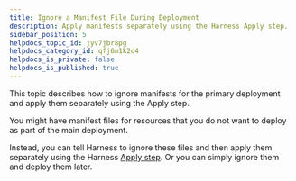 ```yaml
---
title: Ignore a Manifest File During Deployment
description: Apply manifests separately using the Harness Apply step.
sidebar_position: 5
helpdocs_topic_id: jyv7jbr8pg
helpdocs_category_id: qfj6m1k2c4
helpdocs_is_private: false
helpdocs_is_published: true
---
```


This topic describes how to ignore manifests for the primary deployment and apply them separately using the Apply step.

You might have manifest files for resources that you do not want to deploy as part of the main deployment.

Instead, you can tell Harness to ignore these files and then apply them separately using the Harness [Apply step](../../cd-technical-reference/cd-k8s-ref/kubernetes-apply-step.md). Or you can simply ignore them and deploy them later.
